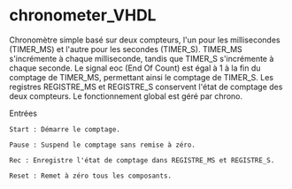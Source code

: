 # chronometer_VHDL

Chronomètre simple basé sur deux compteurs, l'un pour les millisecondes (TIMER_MS) et l'autre pour les secondes (TIMER_S). TIMER_MS s'incrémente à chaque milliseconde, tandis que TIMER_S s'incrémente à chaque seconde. Le signal eoc (End Of Count) est égal à 1 à la fin du comptage de TIMER_MS, permettant ainsi le comptage de TIMER_S. Les registres REGISTRE_MS et REGISTRE_S conservent l'état de comptage des deux compteurs. Le fonctionnement global est géré par chrono. 

Entrées 

    Start : Démarre le comptage. 

    Pause : Suspend le comptage sans remise à zéro. 

    Rec : Enregistre l'état de comptage dans REGISTRE_MS et REGISTRE_S. 

    Reset : Remet à zéro tous les composants.
    
 
 
